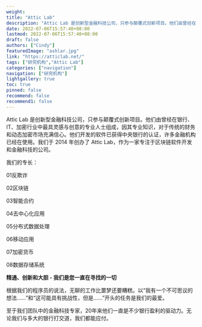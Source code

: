 ```yaml
---
weight: 
title: "Attic Lab"
description: "Attic Lab 是创新型金融科技公司，只参与颠覆式创新项目。他们由曾经在银行、IT、加密行业中最具灵感与创意的专业人士组成，因其专业知识，对于传统的财务和动态加密市场充满信心。"
date: 2022-07-06T15:57:40+08:00
lastmod: 2022-07-06T15:57:40+08:00
draft: false
authors: ["Cindy"]
featuredImage: "ashlar.jpg"
link: "https://atticlab.net/"
tags: ["研究机构","Attic Lab"]
categories: ["navigation"]
navigation: ["研究机构"]
lightgallery: true
toc: true
pinned: false
recommend: false
recommend1: false
---
```


Attic Lab 是创新型金融科技公司，只参与颠覆式创新项目。他们由曾经在银行、IT、加密行业中最具灵感与创意的专业人士组成，因其专业知识，对于传统的财务和动态加密市场充满信心。他们开发的软件已获得中央银行的认证，许多金融机构已经在使用。我们于 2014 年创办了 Attic Lab，作为一家专注于区块链软件开发和金融科技的公司。

我们的专长：

01反欺诈

02区块链

03智能合约

04去中心化应用

05分布式数据处理

06移动应用

07加密货币

08数据存储系统

**精通、创新和大胆 - 我们是您一直在寻找的一切**

根据我们的程序员的说法，无聊的工作比噩梦还要糟糕。以“我有一个不可思议的想法……”和“这可能具有挑战性，但是……”开头的任务是我们的最爱。

至于我们团队中的金融科技专家，20年来他们一直是不少银行盈利的驱动力。无论我们与多大的银行打交道，我们都能应付。
